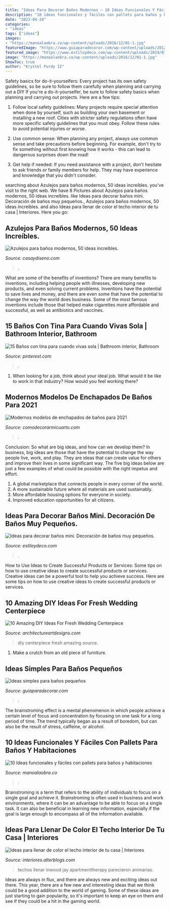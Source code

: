 ```yaml
---
title: "Ideas Para Decorar Baños Modernos ~ 10 Ideas Funcionales Y Fáciles Con Pallets Para Baños Y Habitaciones"
description: "10 ideas funcionales y fáciles con pallets para baños y habitaciones"
date: "2023-04-24"
categories:
- "ideas"
tags: ["ideas"]
images:
- "https://manoalaobra.co/wp-content/uploads/2016/12/N1-1.jpg"
featuredImage: "https://www.guiaparadecorar.com/wp-content/uploads/2012/09/Ideas-para-cuartos-de-bano-pequenos-01.jpg"
featured_image: "https://www.estiloydeco.com/wp-content/uploads/2019/07/banos-mini-5.jpg"
image: "https://manoalaobra.co/wp-content/uploads/2016/12/N1-1.jpg"
ShowToc: true
author: "Krystel Purdy II"
---
```



Safety basics for do-it-yourselfers: Every project has its own safety guidelines, so be sure to follow them carefully when planning and carrying out a DIY
If you're a do-it-yourselfer, be sure to follow safety basics when planning and carrying out projects. Here are a few tips:
1. Follow local safety guidelines: Many projects require special attention when done by yourself, such as building your own basement or installing a new roof. Cities with stricter safety regulations often have more specific safety guidelines that you must obey. Follow these rules to avoid potential injuries or worse.

2. Use common sense: When planning any project, always use common sense and take precautions before beginning. For example, don't try to fix something without first knowing how it works - this can lead to dangerous surprises down the road!

3. Get help if needed: If you need assistance with a project, don't hesitate to ask friends or family members for help. They may have experience and knowledge that you didn't consider.

	

		
searching about Azulejos para baños modernos, 50 ideas increíbles. you've visit to the right web. We have 8 Pictures about Azulejos para baños modernos, 50 ideas increíbles. like Ideas para decorar baños mini. Decoración de baños muy pequeños., Azulejos para baños modernos, 50 ideas increíbles. and also Ideas para llenar de color el techo interior de tu casa | Interiores. Here you go:
		
    
## Azulejos Para Baños Modernos, 50 Ideas Increíbles.

<img loading=lazy src="https://casaydiseno.com/wp-content/uploads/2015/03/flores-moderno-azulejos-baño-baratos.jpg" onerror="this.onerror=null;this.src='https://tse2.mm.bing.net/th?id=OIP.wZu5BunONKFctPsw6e816AHaE7&amp;pid=15.1';" alt="Azulejos para baños modernos, 50 ideas increíbles.">

_Source: casaydiseno.com_

>. 

	

What are some of the benefits of inventions?
There are many benefits to inventions, including helping people with illnesses, developing new products, and even solving current problems. Inventions have the potential to save lives and money, and there are even some that have the potential to change the way the world does business. Some of the most famous inventions include those that helped make cigarettes more affordable and successful, as well as antibiotics and vaccines.

    
## 15 Baños Con Tina Para Cuando Vivas Sola | Bathroom Interior, Bathroom

<img loading=lazy src="https://i.pinimg.com/736x/ae/12/d0/ae12d0c516d32521edb3bd52f03f48fe.jpg" onerror="this.onerror=null;this.src='https://tse1.mm.bing.net/th?id=OIP.L1X1pJf56LJDYzFJ-Pl0LAHaLH&amp;pid=15.1';" alt="15 Baños con tina para cuando vivas sola | Bathroom interior, Bathroom">

_Source: pinterest.com_

>. 

	

1) When looking for a job, think about your ideal job. What would it be like to work in that industry? How would you feel working there?

    
## Modernos Modelos De Enchapados De Baños Para 2021

<img loading=lazy src="https://comodecorarmicuarto.com/wp-content/uploads/2021/04/modelos-de-enchapados-de-banos-elegancia.jpg" onerror="this.onerror=null;this.src='https://tse1.mm.bing.net/th?id=OIP.dYcV3z8ffkAJSuHBvdoirwHaJ4&amp;pid=15.1';" alt="Modernos modelos de enchapados de baños para 2021">

_Source: comodecorarmicuarto.com_

>. 

	

Conclusion: So what are big ideas, and how can we develop them?
In business, big ideas are those that have the potential to change the way people live, work, and play. They are ideas that can create value for others and improve their lives in some significant way. The five big ideas below are just a few examples of what could be possible with the right impetus and effort.
1. A global marketplace that connects people in every corner of the world.
2. A more sustainable future where all materials are used sustainably.
3. More affordable housing options for everyone in society. 
4. Improved education opportunities for all citizens. 

    
## Ideas Para Decorar Baños Mini. Decoración De Baños Muy Pequeños.

<img loading=lazy src="https://www.estiloydeco.com/wp-content/uploads/2019/07/banos-mini-5.jpg" onerror="this.onerror=null;this.src='https://tse2.mm.bing.net/th?id=OIP.hkZVJeuWq-d9w_IljReDkwHaKS&amp;pid=15.1';" alt="Ideas para decorar baños mini. Decoración de baños muy pequeños.">

_Source: estiloydeco.com_

>. 

	

How to Use Ideas to Create Successful Products or Services: Some tips on how to use creative ideas to create successful products or services.
Creative ideas can be a powerful tool to help you achieve success. Here are some tips on how to use creative ideas to create successful products or services.

    
## 10 Amazing DIY Ideas For Fresh Wedding Centerpiece

<img loading=lazy src="https://www.architectureartdesigns.com/wp-content/uploads/2014/08/72.jpg" onerror="this.onerror=null;this.src='https://tse4.mm.bing.net/th?id=OIP.3veZqhsZqbzdJGRaRpf3wQHaLI&amp;pid=15.1';" alt="10 Amazing DIY Ideas For Fresh Wedding Centerpiece">

_Source: architectureartdesigns.com_

>diy centerpiece fresh amazing source. 

	

1. Make a crutch from an old piece of furniture.

    
## Ideas Simples Para Baños Pequeños

<img loading=lazy src="https://www.guiaparadecorar.com/wp-content/uploads/2012/09/Ideas-para-cuartos-de-bano-pequenos-01.jpg" onerror="this.onerror=null;this.src='https://tse4.mm.bing.net/th?id=OIP.19hMIHf6Lg-vQdennmRbkgAAAA&amp;pid=15.1';" alt="Ideas simples para baños pequeños">

_Source: guiaparadecorar.com_

>. 

	

The brainstroming effect is a mental phenomenon in which people achieve a certain level of focus and concentration by focusing on one task for a long period of time. The trend typically began as a result of boredom, but can also be the result of stress, caffeine, or alcohol.

    
## 10 Ideas Funcionales Y Fáciles Con Pallets Para Baños Y Habitaciones

<img loading=lazy src="https://manoalaobra.co/wp-content/uploads/2016/12/N1-1.jpg" onerror="this.onerror=null;this.src='https://tse2.mm.bing.net/th?id=OIP.oNtepvohjJqInxqGuiMXhwHaLT&amp;pid=15.1';" alt="10 Ideas funcionales y fáciles con pallets para baños y habitaciones">

_Source: manoalaobra.co_

>. 

	

Brainstroming is a term that refers to the ability of individuals to focus on a single goal and achieve it. Brainstroming is often used in business and work environments, where it can be an advantage to be able to focus on a single task. It can also be beneficial in learning new information, especially if the goal is large enough to encompass all of the information available.

    
## Ideas Para Llenar De Color El Techo Interior De Tu Casa | Interiores

<img loading=lazy src="https://interiores.alterblogs.com/wp-content/uploads/2014/09/color-en-techos-8.jpg" onerror="this.onerror=null;this.src='https://tse2.mm.bing.net/th?id=OIP.CjvHTUms3HtmEhEX9Qy8mAHaJ_&amp;pid=15.1';" alt="Ideas para llenar de color el techo interior de tu casa | Interiores">

_Source: interiores.alterblogs.com_

>techos llenar inwood jay apartmenttherapy parecieron animarías. 

	

Ideas are always in flux, and there are always new and exciting ideas out there. This year, there are a few new and interesting ideas that we think could be a good addition to the world of gaming. Some of these ideas are just starting to gain popularity, so it's important to keep an eye on them and see if they could be a hit in the gaming world.

